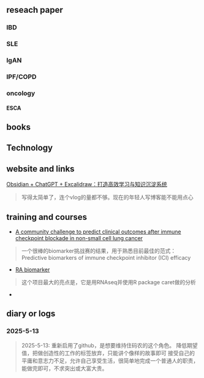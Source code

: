 ## reseach paper

### IBD

### SLE

### IgAN

### IPF/COPD

### oncology

#### ESCA


## books

## Technology

## website and links

[Obsidian + ChatGPT + Excalidraw：打造高效学习与知识沉淀系统](https://www.ifb.me/zh/blog/ai/obsidian)
>写得太简单了，连个vlog的量都不够。现在的年轻人写博客能不能用点心

[]()

## training and courses
- [A community challenge to predict clinical outcomes after immune checkpoint blockade in non-small cell lung cancer](https://translational-medicine.biomedcentral.com/articles/10.1186/s12967-023-04705-3)
> 一个很棒的biomarker挑战赛的结果，用于熟悉目前最佳的范式：Predictive biomarkers of immune checkpoint inhibitor (ICI) efficacy
- [RA biomarker](https://github.com/drychkov/RA_biomarkers)
> 这个项目最大的亮点是，它是用RNAseq并使用R package caret做的分析
- []()

## diary or logs

### 2025-5-13
> 2025-5-13:  重新启用了github，是想要维持住码农的这个角色。
> 降低期望值，把做创造性的工作的标签放弃，只能讲个像样的故事即可
> 接受自己的平庸和意志力不足，允许自己享受生活，很简单地完成一个普通人的职责，能做完即可，不求突出或大富大贵。
